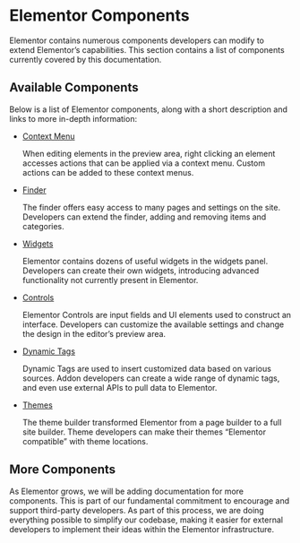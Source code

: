 # Elementor Components

Elementor contains numerous components developers can modify to extend Elementor’s capabilities. This section contains a list of components currently covered by this documentation.

## Available Components

Below is a list of Elementor components, along with a short description and links to more in-depth information:

* [Context Menu](/context-menu/)

  When editing elements in the preview area, right clicking an element accesses actions that can be applied via a context menu. Custom actions can be added to these context menus.

* [Finder](/finder/)

  The finder offers easy access to many pages and settings on the site. Developers can extend the finder, adding and removing items and categories.

* [Widgets](/widgets/)

  Elementor contains dozens of useful widgets in the widgets panel. Developers can create their own widgets, introducing advanced functionality not currently present in Elementor.

* [Controls](/controls/)

  Elementor Controls are input fields and UI elements used to construct an interface. Developers can customize the available settings and change the design in the editor’s preview area.

* [Dynamic Tags](/dynamic-tags/)

  Dynamic Tags are used to insert customized data based on various sources. Addon developers can create a wide range of dynamic tags, and even use external APIs to pull data to Elementor.

* [Themes](/themes/)

  The theme builder transformed Elementor from a page builder to a full site builder. Theme developers can make their themes “Elementor compatible” with theme locations.

## More Components

As Elementor grows, we will be adding documentation for more components. This is part of our fundamental commitment to encourage and support third-party developers. As part of this process, we are doing everything possible to simplify our codebase, making it easier for external developers to implement their ideas within the Elementor infrastructure.
